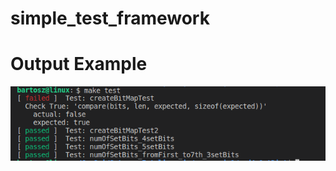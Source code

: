 # simple_test_framework

# Output Example
![](https://github.com/bsobocki/simple_test_framework/blob/main/examples/pictures/test_example.png)
